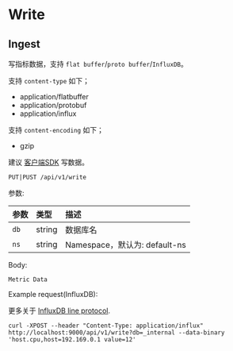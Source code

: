 # Write

## Ingest

写指标数据，支持 `flat buffer`/`proto buffer`/`InfluxDB`。

支持 `content-type` 如下；

- application/flatbuffer
- application/protobuf
- application/influx

支持 `content-encoding` 如下；

- gzip

建议 [客户端SDK](../clients) 写数据。

```plaintext
PUT|PUST /api/v1/write
```

参数:

| 参数              | 类型           | 描述                                                                    |
|:------------------|:---------------|:------------------------------------------------------------------------|
| `db`              | string         | 数据库名                                                                |
| `ns`              | string         | Namespace，默认为: default-ns                                           |

Body:

`Metric Data`

Example request(InfluxDB):

更多关于 [InfluxDB line protocol](https://docs.influxdata.com/influxdb/v1.8/write_protocols/line_protocol_reference/).

```shell
curl -XPOST --header "Content-Type: application/influx" http://localhost:9000/api/v1/write?db=_internal --data-binary 'host.cpu,host=192.169.0.1 value=12'
```
